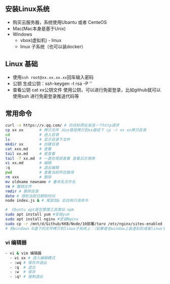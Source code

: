 ## 安装Linux系统
- 购买云服务器，系统使用Ubantu 或者 CenteOS
- Mac(Mac本身是基于Unix)
- Windows
  - vbox(虚拟机) - linux
  - linux 子系统（也可以装docker）

## Linux 基础
- 使用`ssh root@xx.xx.xx.xx`回车输入密码
- 公钥
生成公钥：ssh-keygen -t rsa -P ''
- 查看公钥 
cat xx公钥文件
使用公钥，可以进行免密登录，比如github就可以使用ssh 进行免密登录推送代码等

## 常用命令
``` bash
curl -v https://v.qq.com/ # 向目标网址发送一个http请求
cp xx xx       # 拷贝文件 从xx路径拷贝到xx路径下 cp -r xx xx拷贝目录
cd             # 进入目录
ls             # 显示目录下文件
mkdir xx       # 创建目录
cat xxx.md     # 查看
tail xx.md     # 尾查看
tail -f xx.md  # 一直在尾部查看 查看日志常用
vi xx.md       # 编辑
:q             # 退出编辑
pwd            # 查看当前所在路径
rm xxx         # 删除
mv oldname newname # 重命名文件名
rm # 撤销文件
rmdir # 删除目录
date # 得到当前日期和时间
node index.js & # 尾部加& 后台执行该命令

#  Ubuntu apt是包管理工具类似 npm 
sudo apt install yum #安装yum
sudo apt install nginx #安装Nginx
sudo cp -r /mnt/d/Github/KKB/Node/10部署/taro /etc/nginx/sites-enabled
# 把windows D盘下的文件拷贝到linux子系统上：（如果是在window上装虚拟机或者linux子系统，linux会挂载在/mnt上，在mnt里可以访问windows里的CDEF盘）
```

### vi 编辑器
``` bash
- vi & vim 编辑器
  - vi xx # 进入编辑模式
  - :wq # 保存并退出
  - :q  # 退出
  - :w  # 保存 
  - :q! # 强制退出
```